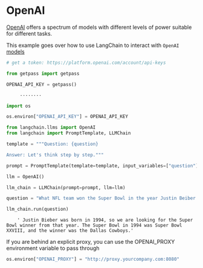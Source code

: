 # OpenAI

[OpenAI](https://platform.openai.com/docs/introduction) offers a spectrum of models with different levels of power suitable for different tasks.

This example goes over how to use LangChain to interact with `OpenAI` [models](https://platform.openai.com/docs/models)

<!-- WARNING: THIS FILE WAS AUTOGENERATED! DO NOT EDIT! Instead, edit the notebook w/the location & name as this file. -->


```python
# get a token: https://platform.openai.com/account/api-keys

from getpass import getpass

OPENAI_API_KEY = getpass()
```

<CodeOutputBlock lang="python">

```
     ········
```

</CodeOutputBlock>


```python
import os

os.environ["OPENAI_API_KEY"] = OPENAI_API_KEY
```


```python
from langchain.llms import OpenAI
from langchain import PromptTemplate, LLMChain
```


```python
template = """Question: {question}

Answer: Let's think step by step."""

prompt = PromptTemplate(template=template, input_variables=["question"])
```


```python
llm = OpenAI()
```


```python
llm_chain = LLMChain(prompt=prompt, llm=llm)
```


```python
question = "What NFL team won the Super Bowl in the year Justin Beiber was born?"

llm_chain.run(question)
```

<CodeOutputBlock lang="python">

```
    ' Justin Bieber was born in 1994, so we are looking for the Super Bowl winner from that year. The Super Bowl in 1994 was Super Bowl XXVIII, and the winner was the Dallas Cowboys.'
```

</CodeOutputBlock>

If you are behind an explicit proxy, you can use the OPENAI_PROXY environment variable to pass through


```python
os.environ["OPENAI_PROXY"] = "http://proxy.yourcompany.com:8080"
```
